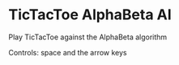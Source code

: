 # TicTacToe AlphaBeta AI
 Play TicTacToe against the AlphaBeta algorithm

Controls: space and the arrow keys
